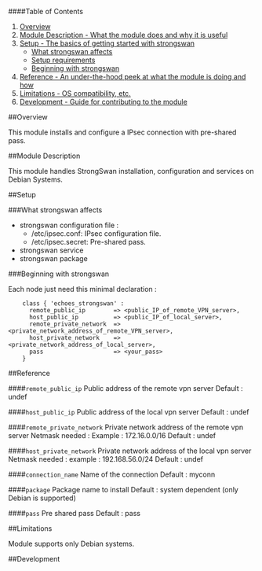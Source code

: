 ####Table of Contents

1. [Overview](#overview)
2. [Module Description - What the module does and why it is useful](#module-description)
3. [Setup - The basics of getting started with strongswan](#setup)
    * [What strongswan affects](#what-strongswan-affects)
    * [Setup requirements](#setup-requirements)
    * [Beginning with strongswan](#beginning-with-strongswan)
5. [Reference - An under-the-hood peek at what the module is doing and how](#reference)
5. [Limitations - OS compatibility, etc.](#limitations)
6. [Development - Guide for contributing to the module](#development)

##Overview

This module installs and configure a IPsec connection with pre-shared pass.

##Module Description

This module handles  StrongSwan installation, configuration and services on Debian Systems.

##Setup

###What strongswan affects

  * strongswan configuration file :
    - /etc/ipsec.conf: IPsec configuration file.
    - /etc/ipsec.secret: Pre-shared pass.
  * strongswan service
  * strongswan package

###Beginning with strongswan  

Each node just need this minimal declaration :

```puppet
    class { 'echoes_strongswan' :
      remote_public_ip        => <public_IP_of_remote_VPN_server>,
      host_public_ip          => <public_IP_of_local_server>,
      remote_private_network  => <private_network_address_of_remote_VPN_server>,
      host_private_network    => <private_network_address_of_local_server>,
      pass                    => <your_pass>
    }
```

##Reference


####`remote_public_ip`
  Public address of the remote vpn server
  Default : undef

####`host_public_ip`
  Public address of the local vpn server
  Default : undef

####`remote_private_network`
  Private network address of the remote vpn server
  Netmask needed :
  Example : 172.16.0.0/16
  Default : undef

####`host_private_network`
  Private network address of the local vpn server
  Netmask needed :
  example : 192.168.56.0/24
  Default : undef
  
####`connection_name`
  Name of the connection
  Default : myconn

####`package`
  Package name to install
  Default : system dependent (only Debian is supported)

####`pass`
  Pre shared pass
  Default : pass

##Limitations

Module supports only Debian systems.

##Development


